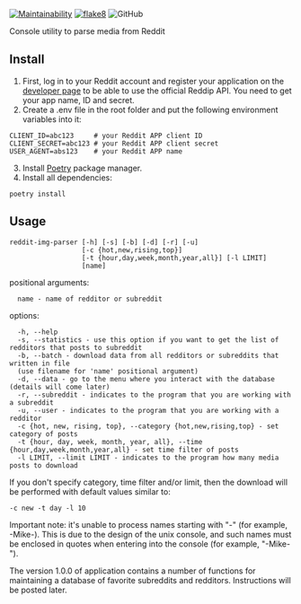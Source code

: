 [![Maintainability](https://api.codeclimate.com/v1/badges/92d18413fdc52546576d/maintainability)](https://codeclimate.com/github/qmka/reddit-pars/maintainability)
[![flake8](https://github.com/qmka/reddit-pars/actions/workflows/flake8.yml/badge.svg)](https://github.com/qmka/reddit-pars/actions/workflows/flake8.yml)
![GitHub](https://img.shields.io/github/license/qmka/reddit-pars?label=license)

Console utility to parse media from Reddit

## Install
1. First, log in to your Reddit account and register your application on the [developer page](https://www.reddit.com/prefs/apps/) to be able to use the official Reddip API. You need to get your app name, ID and secret.
2. Create a .env file in the root folder and put the following environment variables into it:
```
CLIENT_ID=abc123     # your Reddit APP client ID
CLIENT_SECRET=abc123 # your Reddit APP client secret
USER_AGENT=abs123    # your Reddit APP name
```
3. Install [Poetry](https://python-poetry.org/docs/) package manager.
4. Install all dependencies:
```
poetry install
```

## Usage
```
reddit-img-parser [-h] [-s] [-b] [-d] [-r] [-u]
                  [-c {hot,new,rising,top}]
                  [-t {hour,day,week,month,year,all}] [-l LIMIT]
                  [name]

```

positional arguments:
```
  name - name of redditor or subreddit
```

options:
```
  -h, --help
  -s, --statistics - use this option if you want to get the list of redditors that posts to subreddit
  -b, --batch - download data from all redditors or subreddits that written in file
  (use filename for 'name' positional argument)
  -d, --data - go to the menu where you interact with the database (details will come later)
  -r, --subreddit - indicates to the program that you are working with a subreddit
  -u, --user - indicates to the program that you are working with a redditor
  -c {hot, new, rising, top}, --category {hot,new,rising,top} - set category of posts
  -t {hour, day, week, month, year, all}, --time {hour,day,week,month,year,all} - set time filter of posts
  -l LIMIT, --limit LIMIT - indicates to the program how many media posts to download
```

If you don't specify category, time filter and/or limit, then the download will be performed with default values similar to: 
```
-c new -t day -l 10
```

Important note: it's unable to process names starting with "-" (for example, -Mike-). This is due to the design of the unix console, and such names must be enclosed in quotes when entering into the console (for example, "-Mike-").

The version 1.0.0 of application contains a number of functions for maintaining a database of favorite subreddits and redditors. Instructions will be posted later.